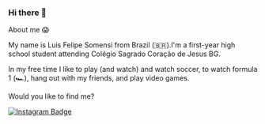 ### Hi there 👋

About me :scream:

My name is Luis Felipe Somensi from Brazil (🇧🇷).I'm a first-year high school student attending Colégio Sagrado Coração de Jesus BG.

In my free time I like to play (and watch) and watch soccer, to watch formula 1 (🏎️),  hang out with my friends, and play video games.


Would you like to find me?


[![Instagram Badge](https://img.shields.io/badge/Instagram-E4405F?style=for-the-badge&logo=instagram&logoColor=white&link=https://instagram.com/luis_somensii)](https://instagram.com/luis_somensii)

<!--
**arielfelippi/arielfelippi** is a ✨ _special_ ✨ repository because its `README.md` (this file) appears on your GitHub profile.

Here are some ideas to get you started:

- 🔭 I’m currently working on ...
- 🌱 I’m currently learning ...
- 👯 I’m looking to collaborate on ...
- 🤔 I’m looking for help with ...
- 💬 Ask me about ...
- 📫 How to reach me: ...
- 😄 Pronouns: ...
- ⚡ Fun fact: ...
-->

